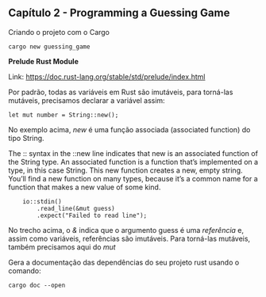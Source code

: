 ## Capítulo 2 - Programming a Guessing Game

Criando o projeto com o Cargo

```
cargo new guessing_game
```

**Prelude Rust Module** 

Link: https://doc.rust-lang.org/stable/std/prelude/index.html


Por padrão, todas as variáveis em Rust são imutáveis, para torná-las mutáveis, precisamos declarar a variável assim:

```
let mut number = String::new();
```

No exemplo acima, _new_ é uma função associada (associated function) do tipo String.

The :: syntax in the ::new line indicates that new is an associated function of the String type. An associated function is a function that’s implemented on a type, in this case String. This new function creates a new, empty string. You’ll find a new function on many types, because it’s a common name for a function that makes a new value of some kind.


```
	io::stdin()
        .read_line(&mut guess)
        .expect("Failed to read line");
```

No trecho acima, o _&_ indica que o argumento guess é uma *referência* e, assim como variáveis, referências são imutáveis. Para torná-las mutáveis, também precisamos aqui do *mut*


Gera a documentação das dependências do seu projeto rust usando o comando:

```
cargo doc --open
```